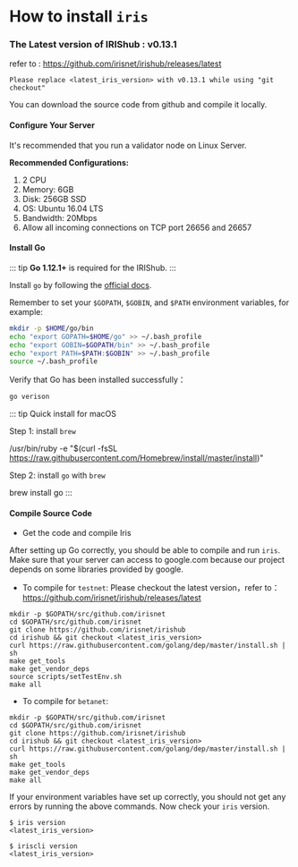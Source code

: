# How to install `iris` 

### The Latest version of IRIShub : v0.13.1
refer to : https://github.com/irisnet/irishub/releases/latest
```
Please replace <latest_iris_version> with v0.13.1 while using "git checkout" 
```

You can download the source code from github and compile it locally.

#### Configure Your Server

It's recommended that you run a validator node on Linux Server.

**Recommended Configurations:**

1. 2 CPU
2. Memory: 6GB
3. Disk: 256GB SSD
4. OS: Ubuntu 16.04 LTS
5. Bandwidth: 20Mbps
6. Allow all incoming connections on TCP port 26656 and 26657

#### Install Go

::: tip
**Go 1.12.1+** is required for the IRIShub.
:::

Install `go` by following the [official docs](https://golang.org/doc/install).
 
Remember to set your `$GOPATH`, `$GOBIN`, and `$PATH` environment variables, for example:

```bash
mkdir -p $HOME/go/bin
echo "export GOPATH=$HOME/go" >> ~/.bash_profile
echo "export GOBIN=$GOPATH/bin" >> ~/.bash_profile
echo "export PATH=$PATH:$GOBIN" >> ~/.bash_profile
source ~/.bash_profile
```

Verify that Go has been installed successfully：
```bash
go verison
```

::: tip
Quick install for macOS

Step 1: install `brew`

/usr/bin/ruby -e "$(curl -fsSL https://raw.githubusercontent.com/Homebrew/install/master/install)"

Step 2: install `go` with `brew`

brew install go
:::

#### Compile Source Code

- Get the code and compile Iris

After setting up Go correctly, you should be able to compile and run `iris`.
Make sure that your server can access to google.com because our project depends on some libraries provided by google.

* To compile for `testnet`:
Please checkout the latest version，refer to：https://github.com/irisnet/irishub/releases/latest
```
mkdir -p $GOPATH/src/github.com/irisnet
cd $GOPATH/src/github.com/irisnet
git clone https://github.com/irisnet/irishub
cd irishub && git checkout <latest_iris_version>
curl https://raw.githubusercontent.com/golang/dep/master/install.sh | sh
make get_tools
make get_vendor_deps
source scripts/setTestEnv.sh
make all
```

* To compile for `betanet`:
```
mkdir -p $GOPATH/src/github.com/irisnet
cd $GOPATH/src/github.com/irisnet
git clone https://github.com/irisnet/irishub
cd irishub && git checkout <latest_iris_version>
curl https://raw.githubusercontent.com/golang/dep/master/install.sh | sh
make get_tools
make get_vendor_deps
make all
```

If your environment variables have set up correctly, you should not get any errors by running the above commands.
Now check your `iris` version.

```
$ iris version
<latest_iris_version>
    
$ iriscli version
<latest_iris_version>
```
